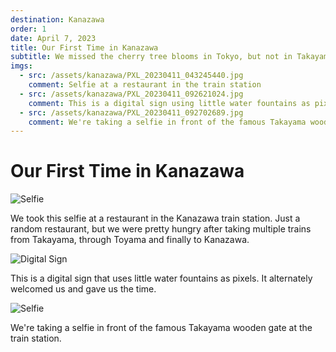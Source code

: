 ```yaml
---
destination: Kanazawa
order: 1
date: April 7, 2023
title: Our First Time in Kanazawa
subtitle: We missed the cherry tree blooms in Tokyo, but not in Takayama
imgs: 
  - src: /assets/kanazawa/PXL_20230411_043245440.jpg
    comment: Selfie at a restaurant in the train station
  - src: /assets/kanazawa/PXL_20230411_092621024.jpg
    comment: This is a digital sign using little water fountains as pixels
  - src: /assets/kanazawa/PXL_20230411_092702689.jpg
    comment: We're taking a selfie in front of the famous Takayama wooden gate at the train station.
---
```


# Our First Time in Kanazawa

![Selfie](/assets/kanazawa/PXL_20230411_043245440.jpg)

We took this selfie at a restaurant in the Kanazawa train station. Just a random restaurant, but we were pretty hungry after taking multiple trains from Takayama, through Toyama and finally to Kanazawa.

![Digital Sign](/assets/kanazawa/PXL_20230411_092621024.jpg)

This is a digital sign that uses little water fountains as pixels. It alternately welcomed us and gave us the time.

![Selfie](/assets/kanazawa/PXL_20230411_092702689.jpg)

We're taking a selfie in front of the famous Takayama wooden gate at the train station.
